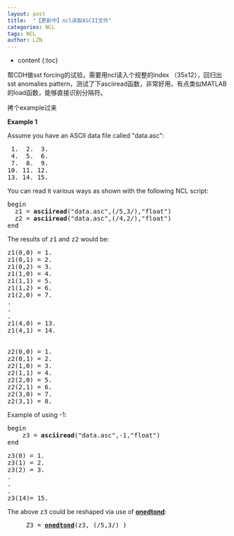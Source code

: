 ```yaml
---
layout: post
title:  "【更新中】ncl读取ASCII文件" 
categories: NCL
tags: NCL
author: LZN
---
```


* content
{:toc}

帮CDH做sst forcing的试验，需要用ncl读入个规整的index （35x12），回归出sst anomalies pattern，测试了下asciiread函数，非常好用，有点类似MATLAB的load函数，能够直接识别分隔符。

拷个example过来

<b>Example 1</b>

Assume you have an ASCII data file called "data.asc":
<pre> 1.  2.  3.
 4.  5.  6.
 7.  8.  9.
10. 11. 12.
13. 14. 15.
</pre>
You can read it various ways as shown with the following NCL script:
<pre>begin  
  z1 = <strong>asciiread</strong>("data.asc",(/5,3/),"float")
  z2 = <strong>asciiread</strong>("data.asc",(/4,2/),"float")
end
</pre>
The results of <tt>z1</tt> and <tt>z2</tt> would be:
<pre>z1(0,0) = 1.
z1(0,1) = 2.
z1(0,2) = 3.
z1(1,0) = 4.
z1(1,1) = 5.
z1(1,2) = 6.
z1(2,0) = 7.
.
.
.
z1(4,0) = 13.
z1(4,1) = 14.


z2(0,0) = 1.
z2(0,1) = 2.
z2(1,0) = 3.
z2(1,1) = 4.
z2(2,0) = 5.
z2(2,1) = 6.
z2(3,0) = 7.
z2(3,1) = 8.
</pre>
Example of using -1:
<pre>begin
	z3 = <strong>asciiread</strong>("data.asc",-1,"float")
end
</pre>
<pre>z3(0) = 1.
z3(1) = 2.
z3(2) = 3.
.
.
.
z3(14)= 15.
</pre>
The above <tt>z3</tt> could be reshaped via use of <a href="http://www.ncl.ucar.edu/Document/Functions/Built-in/onedtond.shtml"><strong>onedtond</strong></a>:
<pre>     Z3 = <a href="http://www.ncl.ucar.edu/Document/Functions/Built-in/onedtond.shtml"><strong>onedtond</strong></a>(z3, (/5,3/) )
</pre>